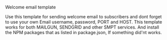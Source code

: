 Welcome email template

Use this template for sending welcome email to subscribers and dont forget to use your own Email username, password, PORT and HOST.
This template works for both MAILGUN, SENDGRID and other SMPT services.
And install the NPM packages that as listed in package.json, If something did'nt works.
